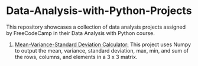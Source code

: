 # Data-Analysis-with-Python-Projects
This repository showcases a collection of data analysis projects assigned by FreeCodeCamp in their Data Analysis with Python course. 

1. [Mean-Variance-Standard Deviation Calculator:](https://github.com/Maryam0330/Data-Analysis-with-Python-Projects/blob/main/Project%201%3A%20Mean-Variance-Standard%20Deviation%20Calculator/mean_var_std.py) This project uses Numpy to output the mean, variance, standard deviation, max, min, and sum of the rows, columns, and elements in a 3 x 3 matrix.
